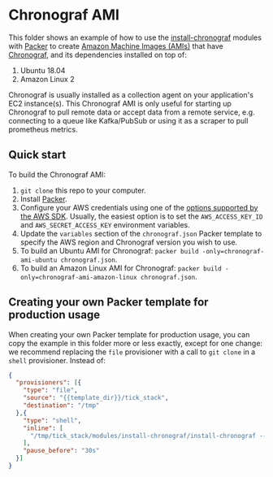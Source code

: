 # Chronograf AMI

This folder shows an example of how to use the 
[install-chronograf](modules/install-chronograf)
modules with [Packer](https://www.packer.io/) to create [Amazon Machine 
Images (AMIs)](http://docs.aws.amazon.com/AWSEC2/latest/UserGuide/AMIs.html) that have 
[Chronograf](https://www.influxdata.com/time-series-platform/chronograf/), and its dependencies installed on top of:
 
1. Ubuntu 18.04
1. Amazon Linux 2

Chronograf is usually installed as a collection agent on your application's EC2 instance(s).
This Chronograf AMI is only useful for starting up Chronograf to pull remote data or accept data from a remote service,
e.g. connecting to a queue like Kafka/PubSub or using it as a scraper to pull prometheus metrics.

## Quick start

To build the Chronograf AMI:

1. `git clone` this repo to your computer.
1. Install [Packer](https://www.packer.io/).
1. Configure your AWS credentials using one of the [options supported by the AWS 
   SDK](http://docs.aws.amazon.com/sdk-for-java/v1/developer-guide/credentials.html). Usually, the easiest option is to
   set the `AWS_ACCESS_KEY_ID` and `AWS_SECRET_ACCESS_KEY` environment variables.
1. Update the `variables` section of the `chronograf.json` Packer template to specify the AWS region and Chronograf
   version you wish to use.
1. To build an Ubuntu AMI for Chronograf: `packer build -only=chronograf-ami-ubuntu chronograf.json`.
1. To build an Amazon Linux AMI for Chronograf: `packer build -only=chronograf-ami-amazon-linux chronograf.json`.

## Creating your own Packer template for production usage

When creating your own Packer template for production usage, you can copy the example in this folder more or less 
exactly, except for one change: we recommend replacing the `file` provisioner with a call to `git clone` in a `shell` 
provisioner. Instead of:

```json
{
  "provisioners": [{
    "type": "file",
    "source": "{{template_dir}}/tick_stack",
    "destination": "/tmp"
  },{
    "type": "shell",
    "inline": [
      "/tmp/tick_stack/modules/install-chronograf/install-chronograf --version {{user `version`}}"
    ],
    "pause_before": "30s"
  }]
}
```
